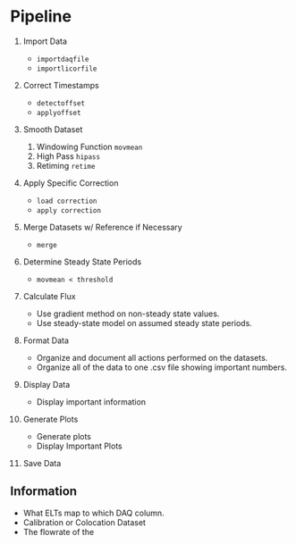 # Pipeline

1. Import Data
    - `importdaqfile`
    - `importlicorfile`
2. Correct Timestamps
    - `detectoffset`
    - `applyoffset`
3. Smooth Dataset
    1. Windowing Function
    `movmean`
    2. High Pass
    `hipass`
    3. Retiming
    `retime`
4. Apply Specific Correction

    - `load correction`
    - `apply correction`
5. Merge Datasets w/ Reference if Necessary

    - `merge`
6. Determine Steady State Periods

    - `movmean < threshold`

7. Calculate Flux

    - Use gradient method on non-steady state values.
    - Use steady-state model on assumed steady state periods.

8. Format Data

    - Organize and document all actions performed on the datasets.
    - Organize all of the data to one .csv file showing important numbers.

9. Display Data

    - Display important information

10. Generate Plots

    - Generate plots
    - Display Important Plots

11. Save Data

## Information
- What ELTs map to which DAQ column.
- Calibration or Colocation Dataset
- The flowrate of the 